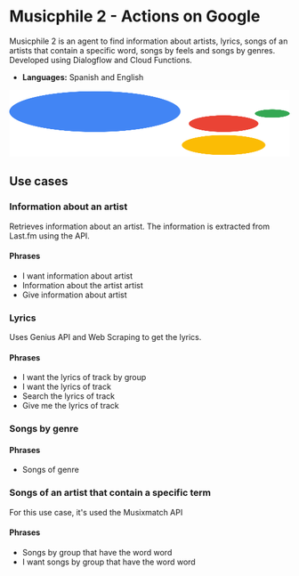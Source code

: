 # Musicphile 2 - Actions on Google

Musicphile 2 is an agent to find information about artists, lyrics, songs of an artists that contain a specific word, songs by feels and songs by genres. Developed using Dialogflow and Cloud Functions.  
- **Languages:** Spanish and English

<img src="./repo_images/google_assistant_logo.svg?sanitize=true" width="720" height="120">

## Use cases

### Information about an artist

Retrieves information about an artist. The information is extracted from Last.fm using the API.

#### Phrases

- I want information about artist
- Information about the artist artist
- Give information about artist

### Lyrics

Uses Genius API and Web Scraping to get the lyrics.

#### Phrases

- I want the lyrics of track by group
- I want the lyrics of track
- Search the lyrics of track
- Give me the lyrics of track

### Songs by genre

#### Phrases

- Songs of genre

### Songs of an artist that contain a specific term

For this use case, it's used the Musixmatch API

#### Phrases

- Songs by group that have the word word
- I want songs by group that have the word word

